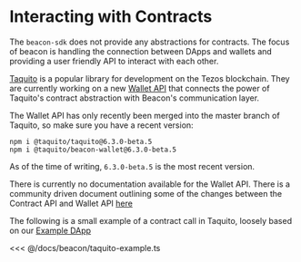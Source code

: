 # Interacting with Contracts

The `beacon-sdk` does not provide any abstractions for contracts. The focus of beacon is handling the connection between DApps and wallets and providing a user friendly API to interact with each other.

[Taquito](https://tezostaquito.io/) is a popular library for development on the Tezos blockchain. They are currently working on a new [Wallet API](https://github.com/ecadlabs/taquito/pull/308) that connects the power of Taquito's contract abstraction with Beacon's communication layer.

The Wallet API has only recently been merged into the master branch of Taquito, so make sure you have a recent version:

```
npm i @taquito/taquito@6.3.0-beta.5
npm i @taquito/beacon-wallet@6.3.0-beta.5
```

As of the time of writing, `6.3.0-beta.5` is the most recent version.

There is currently no documentation available for the Wallet API. There is a community driven document outlining some of the changes between the Contract API and Wallet API [here](https://hackmd.io/Ns6ZpuY6TLSNKDv1Wr9fvA)

The following is a small example of a contract call in Taquito, loosely based on our [Example DApp](https://github.com/airgap-it/beacon-vue-example/blob/master/src/components/Beacon.vue#L122)

<<< @/docs/beacon/taquito-example.ts
